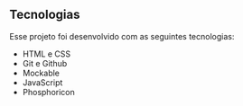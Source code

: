 ##  Tecnologias

Esse projeto foi desenvolvido com as seguintes tecnologias:

- HTML e CSS
- Git e Github
- Mockable
- JavaScript
- Phosphoricon
